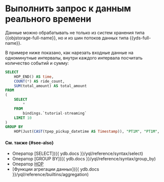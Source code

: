 
# Выполнить запрос к данным реального времени

Данные можно обрабатывать не только из систем хранения типа {{objstorage-full-name}}, но и из шин потоков данных типа {{yds-full-name}}.

В примере ниже показано, как нарезать входные данные на одноминутные интервалы, внутри каждого интервала посчитать количество событий и сумму:

```sql
SELECT
    HOP_END() AS time,
    COUNT(*) AS ride_count,
    SUM(total_amount) AS total_amount
FROM 
(
    SELECT
        * 
    FROM
        bindings.`tutorial-streaming`
    LIMIT 10
)
GROUP BY 
    HOP(Just(CAST(tpep_pickup_datetime AS Timestamp)), "PT1M", "PT1M", "PT1M");
```

#### См. также {#see-also}

* Оператор [SELECT]({{ ydb.docs }}/yql/reference/syntax/select)
* Оператор [GROUP BY]({{ ydb.docs }}/yql/reference/syntax/group_by)
* Оператор [HOP](../concepts/stream-processing-windows.md)
* [Функции агрегации данных]({{ ydb.docs }}/yql/reference/builtins/aggregation)
